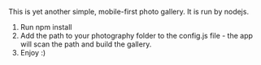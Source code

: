 This is yet another simple, mobile-first photo gallery. It is run by nodejs.

1. Run npm install
2. Add the path to your photography folder to the config.js file - the app will scan the path
   and build the gallery.
3. Enjoy :)
